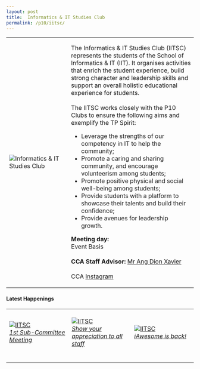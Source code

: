 ```yaml
---
layout: post
title:  Informatics & IT Studies Club
permalink: /p10/iitsc/
---
```


<div>
    <table>
        <tr>
            <td style="width:33%"><image src="{{site.baseurl}}/images/CCA_iitsc.jpg" style="display:block;margin-left:auto;margin-right:auto;" alt="Informatics & IT Studies Club"></image></td>
            <td>
                <p>
                    The Informatics & IT Studies Club (IITSC) represents the students of the School of Informatics & IT (IIT). It organises activities that enrich the student experience, build strong character and leadership skills and support an overall holistic educational experience for students.<br>
                    <br>
                    The IITSC works closely with the P10 Clubs to ensure the following aims and exemplify the TP Spirit:<br>
                    <ul>
                        <li>Leverage the strengths of our competency in IT to help the community;</li>
                        <li>Promote a caring and sharing community, and encourage volunteerism among students;</li>
                        <li>Promote positive physical and social well-being among students;</li>
                        <li>Provide students with a platform to showcase their talents and build their confidence;</li>
                        <li>Provide avenues for leadership growth.</li>
                    </ul>
                </p>
                <p>
                    <b>Meeting day:</b><br>
                    Event Basis<br>
                    <br>
                    <b>CCA Staff Advisor:</b> <a href="mailto:ang.dx@tp.edu.sg">Mr Ang Dion Xavier</a><br>
                    <br>
                    CCA <a href="https://www.instagram.com/officialiitsc">Instagram</a>
                </p>
            </td>
        </tr>
    </table>
</div>

#### Latest Happenings

<div>
    <table>
        <tr>
            <td style="width:33%"><br>
                <a href="https://www.instagram.com/p/CElIMfWHppL/">
                    <image src="{{site.baseurl}}/images/CCA-iitsc_IG.jpg" style="display:block;margin-left:auto;margin-right:auto;" alt="IITSC">
                    <h6 style="margin-top:0%">1st Sub-Committee Meeting</h6>
                    </image>
                </a>
            </td>
            <td style="width:33%"><br>
                <a href="https://www.instagram.com/p/CEq7nQ0HiXu/">
                    <image src="{{site.baseurl}}/images/CCA-iitsc_IG2.jpg" style="display:block;margin-left:auto;margin-right:auto;" alt="IITSC">
                    <h6 style="margin-top:0%">Show your appreciation to all staff</h6>
                    </image>
                </a>
            </td>
            <td style="width:33%"><br>
                <a href="https://www.instagram.com/p/CE1A2CCH8EL/">
                    <image src="{{site.baseurl}}/images/CCA-iitsc_IG3.jpg" style="display:block;margin-left:auto;margin-right:auto;" alt="IITSC">
                    <h6 style="margin-top:0%">iAwesome is back!</h6>    
                    </image>
                </a>
            </td>
        </tr>
    </table>
</div>
